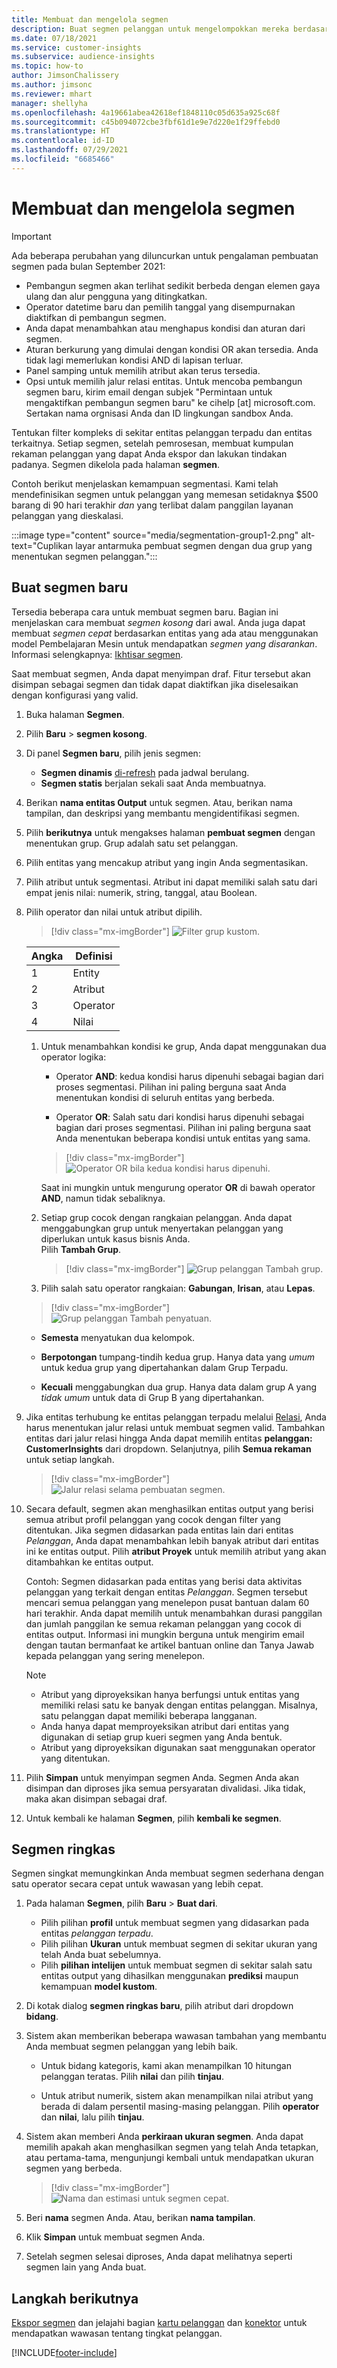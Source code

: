 ```yaml
---
title: Membuat dan mengelola segmen
description: Buat segmen pelanggan untuk mengelompokkan mereka berdasarkan berbagai atribut.
ms.date: 07/18/2021
ms.service: customer-insights
ms.subservice: audience-insights
ms.topic: how-to
author: JimsonChalissery
ms.author: jimsonc
ms.reviewer: mhart
manager: shellyha
ms.openlocfilehash: 4a19661abea42618ef1848110c05d635a925c68f
ms.sourcegitcommit: c45b094072cbe3fbf61d1e9e7d220e1f29ffebd0
ms.translationtype: HT
ms.contentlocale: id-ID
ms.lasthandoff: 07/29/2021
ms.locfileid: "6685466"
---
```

# <a name="create-and-manage-segments"></a>Membuat dan mengelola segmen

> [!IMPORTANT]
> Ada beberapa perubahan yang diluncurkan untuk pengalaman pembuatan segmen pada bulan September 2021: 
> - Pembangun segmen akan terlihat sedikit berbeda dengan elemen gaya ulang dan alur pengguna yang ditingkatkan.
> - Operator datetime baru dan pemilih tanggal yang disempurnakan diaktifkan di pembangun segmen.
> - Anda dapat menambahkan atau menghapus kondisi dan aturan dari segmen. 
> - Aturan berkurung yang dimulai dengan kondisi OR akan tersedia. Anda tidak lagi memerlukan kondisi AND di lapisan terluar.
> - Panel samping untuk memilih atribut akan terus tersedia.
> - Opsi untuk memilih jalur relasi entitas.
> Untuk mencoba pembangun segmen baru, kirim email dengan subjek "Permintaan untuk mengaktifkan pembangun segmen baru" ke cihelp [at] microsoft.com. Sertakan nama orgnisasi Anda dan ID lingkungan sandbox Anda.

Tentukan filter kompleks di sekitar entitas pelanggan terpadu dan entitas terkaitnya. Setiap segmen, setelah pemrosesan, membuat kumpulan rekaman pelanggan yang dapat Anda ekspor dan lakukan tindakan padanya. Segmen dikelola pada halaman **segmen**. 

Contoh berikut menjelaskan kemampuan segmentasi. Kami telah mendefinisikan segmen untuk pelanggan yang memesan setidaknya $500 barang di 90 hari terakhir *dan* yang terlibat dalam panggilan layanan pelanggan yang dieskalasi.

:::image type="content" source="media/segmentation-group1-2.png" alt-text="Cuplikan layar antarmuka pembuat segmen dengan dua grup yang menentukan segmen pelanggan.":::

## <a name="create-a-new-segment"></a>Buat segmen baru

Tersedia beberapa cara untuk membuat segmen baru. Bagian ini menjelaskan cara membuat *segmen kosong* dari awal. Anda juga dapat membuat *segmen cepat* berdasarkan entitas yang ada atau menggunakan model Pembelajaran Mesin untuk mendapatkan *segmen yang disarankan*. Informasi selengkapnya: [Ikhtisar segmen](segments.md).

Saat membuat segmen, Anda dapat menyimpan draf. Fitur tersebut akan disimpan sebagai segmen dan tidak dapat diaktifkan jika diselesaikan dengan konfigurasi yang valid.

1. Buka halaman **Segmen**.

1. Pilih **Baru** > **segmen kosong**.

1. Di panel **Segmen baru**, pilih jenis segmen:

   - **Segmen dinamis** [di-refresh](segments.md#refresh-segments) pada jadwal berulang.
   - **Segmen statis** berjalan sekali saat Anda membuatnya.

1. Berikan **nama entitas Output** untuk segmen. Atau, berikan nama tampilan, dan deskripsi yang membantu mengidentifikasi segmen.

1. Pilih **berikutnya** untuk mengakses halaman **pembuat segmen** dengan menentukan grup. Grup adalah satu set pelanggan.

1. Pilih entitas yang mencakup atribut yang ingin Anda segmentasikan.

1. Pilih atribut untuk segmentasi. Atribut ini dapat memiliki salah satu dari empat jenis nilai: numerik, string, tanggal, atau Boolean.

1. Pilih operator dan nilai untuk atribut dipilih.

   > [!div class="mx-imgBorder"]
   > ![Filter grup kustom.](media/customer-group-numbers.png "Filter grup pelanggan")

   |Angka |Definisi  |
   |---------|---------|
   |1     |Entity          |
   |2     |Atribut          |
   |3    |Operator         |
   |4    |Nilai         |

   1. Untuk menambahkan kondisi ke grup, Anda dapat menggunakan dua operator logika:

      - Operator **AND**: kedua kondisi harus dipenuhi sebagai bagian dari proses segmentasi. Pilihan ini paling berguna saat Anda menentukan kondisi di seluruh entitas yang berbeda.

      - Operator **OR**: Salah satu dari kondisi harus dipenuhi sebagai bagian dari proses segmentasi. Pilihan ini paling berguna saat Anda menentukan beberapa kondisi untuk entitas yang sama.

      > [!div class="mx-imgBorder"]
      > ![Operator OR bila kedua kondisi harus dipenuhi.](media/segmentation-either-condition.png "Operator OR bila kedua kondisi harus dipenuhi")

      Saat ini mungkin untuk mengurung operator **OR** di bawah operator **AND**, namun tidak sebaliknya.

   1. Setiap grup cocok dengan rangkaian pelanggan. Anda dapat menggabungkan grup untuk menyertakan pelanggan yang diperlukan untuk kasus bisnis Anda.    
   Pilih **Tambah Grup**.

      > [!div class="mx-imgBorder"]
      > ![Grup pelanggan Tambah grup.](media/customer-group-add-group.png "Grup pelanggan Tambah grup")

   1. Pilih salah satu operator rangkaian: **Gabungan**, **Irisan**, atau **Lepas**.

   > [!div class="mx-imgBorder"]
   > ![Grup pelanggan Tambah penyatuan.](media/customer-group-union.png "Grup pelanggan Tambah penyatuan")

   - **Semesta** menyatukan dua kelompok.

   - **Berpotongan** tumpang-tindih kedua grup. Hanya data yang *umum* untuk kedua grup yang dipertahankan dalam Grup Terpadu.

   - **Kecuali** menggabungkan dua grup. Hanya data dalam grup A yang *tidak umum* untuk data di Grup B yang dipertahankan.

1. Jika entitas terhubung ke entitas pelanggan terpadu melalui [Relasi](relationships.md), Anda harus menentukan jalur relasi untuk membuat segmen valid. Tambahkan entitas dari jalur relasi hingga Anda dapat memilih entitas **pelanggan: CustomerInsights** dari dropdown. Selanjutnya, pilih **Semua rekaman** untuk setiap langkah.

   > [!div class="mx-imgBorder"]
   > ![Jalur relasi selama pembuatan segmen.](media/segments-multiple-relationships.png "Jalur relasi selama pembuatan segmen")

1. Secara default, segmen akan menghasilkan entitas output yang berisi semua atribut profil pelanggan yang cocok dengan filter yang ditentukan. Jika segmen didasarkan pada entitas lain dari entitas *Pelanggan*, Anda dapat menambahkan lebih banyak atribut dari entitas ini ke entitas output. Pilih **atribut Proyek** untuk memilih atribut yang akan ditambahkan ke entitas output.  
  
   Contoh: Segmen didasarkan pada entitas yang berisi data aktivitas pelanggan yang terkait dengan entitas *Pelanggan*. Segmen tersebut mencari semua pelanggan yang menelepon pusat bantuan dalam 60 hari terakhir. Anda dapat memilih untuk menambahkan durasi panggilan dan jumlah panggilan ke semua rekaman pelanggan yang cocok di entitas output. Informasi ini mungkin berguna untuk mengirim email dengan tautan bermanfaat ke artikel bantuan online dan Tanya Jawab kepada pelanggan yang sering menelepon.

   > [!NOTE]
   > - Atribut yang diproyeksikan hanya berfungsi untuk entitas yang memiliki relasi satu ke banyak dengan entitas pelanggan. Misalnya, satu pelanggan dapat memiliki beberapa langganan.
   > - Anda hanya dapat memproyeksikan atribut dari entitas yang digunakan di setiap grup kueri segmen yang Anda bentuk.
   > - Atribut yang diproyeksikan digunakan saat menggunakan operator yang ditentukan.

1. Pilih **Simpan** untuk menyimpan segmen Anda. Segmen Anda akan disimpan dan diproses jika semua persyaratan divalidasi. Jika tidak, maka akan disimpan sebagai draf.

1. Untuk kembali ke halaman **Segmen**, pilih **kembali ke segmen**.



## <a name="quick-segments"></a>Segmen ringkas

Segmen singkat memungkinkan Anda membuat segmen sederhana dengan satu operator secara cepat untuk wawasan yang lebih cepat.

1. Pada halaman **Segmen**, pilih **Baru** > **Buat dari**.

   - Pilih pilihan **profil** untuk membuat segmen yang didasarkan pada entitas *pelanggan terpadu*.
   - Pilih pilihan **Ukuran** untuk membuat segmen di sekitar ukuran yang telah Anda buat sebelumnya.
   - Pilih **pilihan intelijen** untuk membuat segmen di sekitar salah satu entitas output yang dihasilkan menggunakan **prediksi** maupun kemampuan **model kustom**.

2. Di kotak dialog **segmen ringkas baru**, pilih atribut dari dropdown **bidang**.

3. Sistem akan memberikan beberapa wawasan tambahan yang membantu Anda membuat segmen pelanggan yang lebih baik.
   - Untuk bidang kategoris, kami akan menampilkan 10 hitungan pelanggan teratas. Pilih **nilai** dan pilih **tinjau**.

   - Untuk atribut numerik, sistem akan menampilkan nilai atribut yang berada di dalam persentil masing-masing pelanggan. Pilih **operator** dan **nilai**, lalu pilih **tinjau**.

4. Sistem akan memberi Anda **perkiraan ukuran segmen**. Anda dapat memilih apakah akan menghasilkan segmen yang telah Anda tetapkan, atau pertama-tama, mengunjungi kembali untuk mendapatkan ukuran segmen yang berbeda.

    > [!div class="mx-imgBorder"]
    > ![Nama dan estimasi untuk segmen cepat.](media/quick-segment-name.png "Nama dan estimasi untuk segmen cepat")

5. Beri **nama** segmen Anda. Atau, berikan **nama tampilan**.

6. Klik **Simpan** untuk membuat segmen Anda.

7. Setelah segmen selesai diproses, Anda dapat melihatnya seperti segmen lain yang Anda buat.

## <a name="next-steps"></a>Langkah berikutnya

[Ekspor segmen](export-destinations.md) dan jelajahi bagian [kartu pelanggan](customer-card-add-in.md) dan [konektor](export-power-bi.md) untuk mendapatkan wawasan tentang tingkat pelanggan.

[!INCLUDE[footer-include](../includes/footer-banner.md)]
